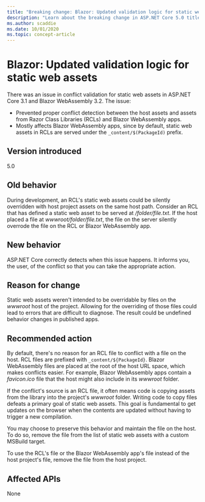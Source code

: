 ```yaml
---
title: "Breaking change: Blazor: Updated validation logic for static web assets"
description: "Learn about the breaking change in ASP.NET Core 5.0 titled Blazor: Updated validation logic for static web assets"
ms.author: scaddie
ms.date: 10/01/2020
ms.topic: concept-article
---
```

# Blazor: Updated validation logic for static web assets

There was an issue in conflict validation for static web assets in ASP.NET Core 3.1 and Blazor WebAssembly 3.2. The issue:

* Prevented proper conflict detection between the host assets and assets from Razor Class Libraries (RCLs) and Blazor WebAssembly apps.
* Mostly affects Blazor WebAssembly apps, since by default, static web assets in RCLs are served under the `_content/$(PackageId)` prefix.

## Version introduced

5.0

## Old behavior

During development, an RCL's static web assets could be silently overridden with host project assets on the same host path. Consider an RCL that has defined a static web asset to be served at */folder/file.txt*. If the host placed a file at *wwwroot/folder/file.txt*, the file on the server silently overrode the file on the RCL or Blazor WebAssembly app.

## New behavior

ASP.NET Core correctly detects when this issue happens. It informs you, the user, of the conflict so that you can take the appropriate action.

## Reason for change

Static web assets weren't intended to be overridable by files on the *wwwroot* host of the project. Allowing for the overriding of those files could lead to errors that are difficult to diagnose. The result could be undefined behavior changes in published apps.

## Recommended action

By default, there's no reason for an RCL file to conflict with a file on the host. RCL files are prefixed with `_content/${PackageId}`. Blazor WebAssembly files are placed at the root of the host URL space, which makes conflicts easier. For example, Blazor WebAssembly apps contain a *favicon.ico* file that the host might also include in its *wwwroot* folder.

If the conflict's source is an RCL file, it often means code is copying assets from the library into the project's *wwwroot* folder. Writing code to copy files defeats a primary goal of static web assets. This goal is fundamental to get updates on the browser when the contents are updated without having to trigger a new compilation.

You may choose to preserve this behavior and maintain the file on the host. To do so, remove the file from the list of static web assets with a custom MSBuild target.

To use the RCL's file or the Blazor WebAssembly app's file instead of the host project's file, remove the file from the host project.

## Affected APIs

None

<!--

### Category

ASP.NET Core

### Affected APIs

Not detectable via API analysis

-->
